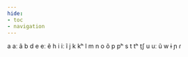 ```yaml
---
hide:
- toc
- navigation
---
```

a
aː
ã
b
d
e
eː
ẽ
h
i
iː
ĩ
j
k
kʰ
l
m
n
o
õ
p
pʰ
s
t
tʰ
t̠ʃ
u
uː
ũ
w
ɨ
ɲ
ɾ
